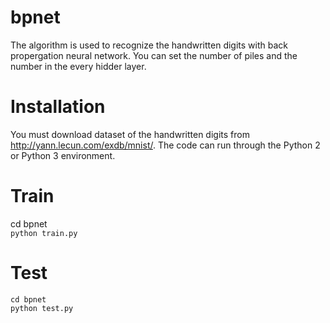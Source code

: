 # bpnet
The algorithm is used to recognize the handwritten digits with back propergation neural network. You can set the number of piles and the number in the every hidder layer.
# Installation
You must download dataset of the handwritten digits from http://yann.lecun.com/exdb/mnist/. The code can run through the Python 2 or Python 3 environment.
# Train
cd bpnet\
`python train.py`
# Test
`cd bpnet`\
`python test.py`
